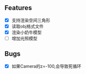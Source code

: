 ## Features
- [x] 支持渲染空间三角形
- [x] 读取obj格式文件
- [x] 渲染小奶牛模型
- [ ] 增加光照模型

## Bugs
- [x] 如果Camera的z=-100,会导致死循环
